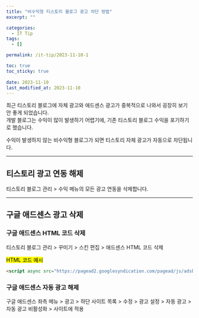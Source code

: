 ```yaml
---
title: "비수익형 티스토리 블로그 광고 차단 방법"
excerpt: ""

categories:
  - IT Tip
tags:
  - []

permalink: /it-tip/2023-11-10-1

toc: true
toc_sticky: true
 
date: 2023-11-10
last_modified_at: 2023-11-10
---
```


최근 티스토리 블로그에 자체 광고와 애드센스 광고가 중복적으로 나와서 굉장히 보기 안 좋게 되었습니다.  
개발 블로그는 수익이 많이 발생하기 어렵기에, 기존 티스토리 블로그 수익을 포기하기로 했습니다.

수익이 발생하지 않는 비수익형 블로그가 되면 티스토리 자체 광고가 자동으로 차단됩니다.

---

## 티스토리 광고 연동 해제
티스토리 블로그 관리 > 수익 메뉴의 모든 광고 연동을 삭제합니다.

---

## 구글 애드센스 광고 삭제

### 구글 애드센스 HTML 코드 삭제
티스토리 블로그 관리 > 꾸미기 > 스킨 편집 > 애드센스 HTML 코드 삭제

<mark>HTML 코드 예시</mark>
```html
<script async src="https://pagead2.googlesyndication.com/pagead/js/adsbygoogle.js?client=ca-pub-851700~~" crossorigin="anonymous"></script>
```

### 구글 애드센스 자동 광고 해제
구글 애드센스 좌측 메뉴 > 광고 > 하단 사이트 목록 > 수정 > 광고 설정 > 자동 광고 > 자동 광고 비활성화 > 사이트에 적용